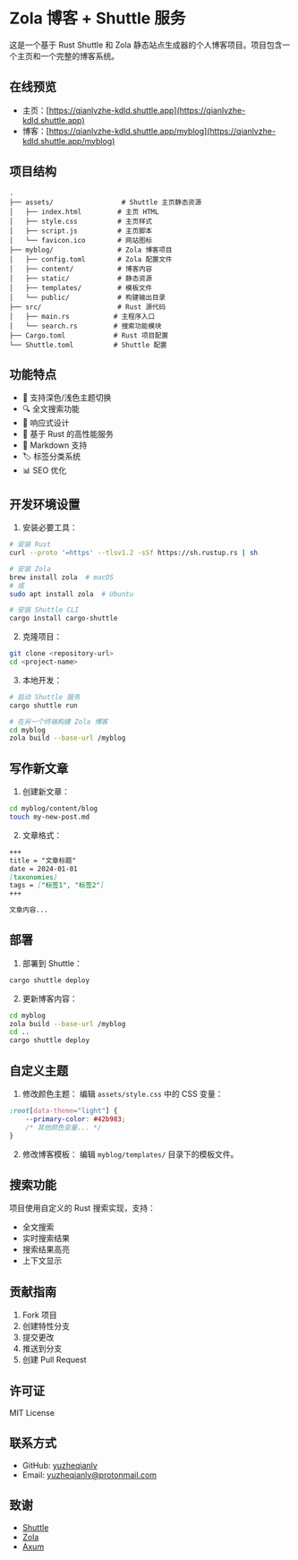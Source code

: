 # Zola 博客 + Shuttle 服务

这是一个基于 Rust Shuttle 和 Zola 静态站点生成器的个人博客项目。项目包含一个主页和一个完整的博客系统。

## 在线预览

- 主页：[https://qianlvzhe-kdld.shuttle.app](https://qianlvzhe-kdld.shuttle.app)
- 博客：[https://qianlvzhe-kdld.shuttle.app/myblog](https://qianlvzhe-kdld.shuttle.app/myblog)

## 项目结构

```
.
├── assets/                 # Shuttle 主页静态资源
│   ├── index.html         # 主页 HTML
│   ├── style.css          # 主页样式
│   ├── script.js          # 主页脚本
│   └── favicon.ico        # 网站图标
├── myblog/                # Zola 博客项目
│   ├── config.toml        # Zola 配置文件
│   ├── content/           # 博客内容
│   ├── static/            # 静态资源
│   ├── templates/         # 模板文件
│   └── public/            # 构建输出目录
├── src/                   # Rust 源代码
│   ├── main.rs           # 主程序入口
│   └── search.rs         # 搜索功能模块
├── Cargo.toml            # Rust 项目配置
└── Shuttle.toml          # Shuttle 配置
```

## 功能特点

- 🌙 支持深色/浅色主题切换
- 🔍 全文搜索功能
- 📱 响应式设计
- 🚀 基于 Rust 的高性能服务
- 📝 Markdown 支持
- 🏷️ 标签分类系统
- 📊 SEO 优化

## 开发环境设置

1. 安装必要工具：
```bash
# 安装 Rust
curl --proto '=https' --tlsv1.2 -sSf https://sh.rustup.rs | sh

# 安装 Zola
brew install zola  # macOS
# 或
sudo apt install zola  # Ubuntu

# 安装 Shuttle CLI
cargo install cargo-shuttle
```

2. 克隆项目：
```bash
git clone <repository-url>
cd <project-name>
```

3. 本地开发：
```bash
# 启动 Shuttle 服务
cargo shuttle run

# 在另一个终端构建 Zola 博客
cd myblog
zola build --base-url /myblog
```

## 写作新文章

1. 创建新文章：
```bash
cd myblog/content/blog
touch my-new-post.md
```

2. 文章格式：
```markdown
+++
title = "文章标题"
date = 2024-01-01
[taxonomies]
tags = ["标签1", "标签2"]
+++

文章内容...
```

## 部署

1. 部署到 Shuttle：
```bash
cargo shuttle deploy
```

2. 更新博客内容：
```bash
cd myblog
zola build --base-url /myblog
cd ..
cargo shuttle deploy
```

## 自定义主题

1. 修改颜色主题：
编辑 `assets/style.css` 中的 CSS 变量：
```css
:root[data-theme="light"] {
    --primary-color: #42b983;
    /* 其他颜色变量... */
}
```

2. 修改博客模板：
编辑 `myblog/templates/` 目录下的模板文件。

## 搜索功能

项目使用自定义的 Rust 搜索实现，支持：
- 全文搜索
- 实时搜索结果
- 搜索结果高亮
- 上下文显示

## 贡献指南

1. Fork 项目
2. 创建特性分支
3. 提交更改
4. 推送到分支
5. 创建 Pull Request

## 许可证

MIT License

## 联系方式

- GitHub: [yuzheqianlv](https://github.com/yuzheqianlv)
- Email: yuzheqianlv@protonmail.com

## 致谢

- [Shuttle](https://shuttle.rs)
- [Zola](https://www.getzola.org)
- [Axum](https://github.com/tokio-rs/axum)

